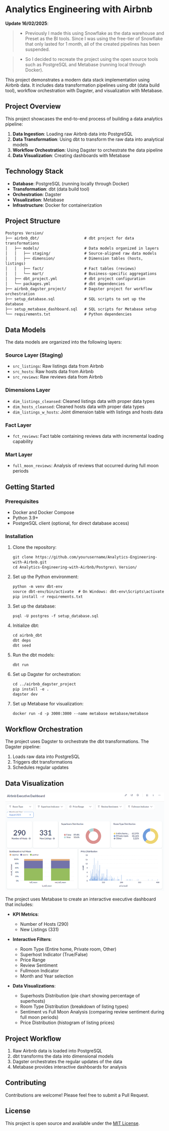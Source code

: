 # Analytics Engineering with Airbnb

**Update 16/02/2025**:

> - Previously I made this using Snowflake as the data warehouse and Preset as the BI tools. Since I was using the free-tier of Snowflake that only lasted for 1 month, all of the created pipelines has been suspended.

> - So I decided to recreate the project using the open source tools such as PostgreSQL and Metabase (running local through Docker).

This project demonstrates a modern data stack implementation using Airbnb data. It includes data transformation pipelines using dbt (data build tool), workflow orchestration with Dagster, and visualization with Metabase.

## Project Overview

This project showcases the end-to-end process of building a data analytics pipeline:

1. **Data Ingestion**: Loading raw Airbnb data into PostgreSQL
2. **Data Transformation**: Using dbt to transform the raw data into analytical models
3. **Workflow Orchestration**: Using Dagster to orchestrate the data pipeline
4. **Data Visualization**: Creating dashboards with Metabase

## Technology Stack

- **Database**: PostgreSQL (running locally through Docker)
- **Transformation**: dbt (data build tool)
- **Orchestration**: Dagster
- **Visualization**: Metabase
- **Infrastructure**: Docker for containerization

## Project Structure

```
Postgres Version/
├── airbnb_dbt/                    # dbt project for data transformations
│   ├── models/                    # Data models organized in layers
│   │   ├── staging/               # Source-aligned raw data models
│   │   ├── dimension/             # Dimension tables (hosts, listings)
│   │   ├── fact/                  # Fact tables (reviews)
│   │   └── mart/                  # Business-specific aggregations
│   ├── dbt_project.yml            # dbt project configuration
│   └── packages.yml               # dbt dependencies
├── airbnb_dagster_project/        # Dagster project for workflow orchestration
├── setup_database.sql             # SQL scripts to set up the database
├── setup_metabase_dashboard.sql   # SQL scripts for Metabase setup
└── requirements.txt               # Python dependencies
```

## Data Models

The data models are organized into the following layers:

### Source Layer (Staging)

- `src_listings`: Raw listings data from Airbnb
- `src_hosts`: Raw hosts data from Airbnb
- `src_reviews`: Raw reviews data from Airbnb

### Dimensions Layer

- `dim_listings_cleansed`: Cleaned listings data with proper data types
- `dim_hosts_cleansed`: Cleaned hosts data with proper data types
- `dim_listings_w_hosts`: Joint dimension table with listings and hosts data

### Fact Layer

- `fct_reviews`: Fact table containing reviews data with incremental loading capability

### Mart Layer

- `full_moon_reviews`: Analysis of reviews that occurred during full moon periods

## Getting Started

### Prerequisites

- Docker and Docker Compose
- Python 3.9+
- PostgreSQL client (optional, for direct database access)

### Installation

1. Clone the repository:

   ```
   git clone https://github.com/yourusername/Analytics-Engineering-with-Airbnb.git
   cd Analytics-Engineering-with-Airbnb/Postgres\ Version/
   ```
2. Set up the Python environment:

   ```
   python -m venv dbt-env
   source dbt-env/bin/activate  # On Windows: dbt-env\Scripts\activate
   pip install -r requirements.txt
   ```
3. Set up the database:

   ```
   psql -U postgres -f setup_database.sql
   ```
4. Initialize dbt:

   ```
   cd airbnb_dbt
   dbt deps
   dbt seed
   ```
5. Run the dbt models:

   ```
   dbt run
   ```
6. Set up Dagster for orchestration:

   ```
   cd ../airbnb_dagster_project
   pip install -e .
   dagster dev
   ```
7. Set up Metabase for visualization:

   ```
   docker run -d -p 3000:3000 --name metabase metabase/metabase
   ```

## Workflow Orchestration

The project uses Dagster to orchestrate the dbt transformations. The Dagster pipeline:

1. Loads raw data into PostgreSQL
2. Triggers dbt transformations
3. Schedules regular updates

## Data Visualization

![Airbnb Executive Dashboard](https://raw.githubusercontent.com/mcikalmerdeka/Analytics-Engineering-with-Airbnb/refs/heads/main/assets/Metabase%20Dashboard.png)

The project uses Metabase to create an interactive executive dashboard that includes:

- **KPI Metrics**:

  - Number of Hosts (290)
  - New Listings (331)
- **Interactive Filters**:

  - Room Type (Entire home, Private room, Other)
  - Superhost Indicator (True/False)
  - Price Range
  - Review Sentiment
  - Fullmoon Indicator
  - Month and Year selection
- **Data Visualizations**:

  - Superhosts Distribution (pie chart showing percentage of superhosts)
  - Room Type Distribution (breakdown of listing types)
  - Sentiment vs Full Moon Analysis (comparing review sentiment during full moon periods)
  - Price Distribution (histogram of listing prices)

## Project Workflow

1. Raw Airbnb data is loaded into PostgreSQL
2. dbt transforms the data into dimensional models
3. Dagster orchestrates the regular updates of the data
4. Metabase provides interactive dashboards for analysis

## Contributing

Contributions are welcome! Please feel free to submit a Pull Request.

## License

This project is open source and available under the [MIT License](LICENSE).
